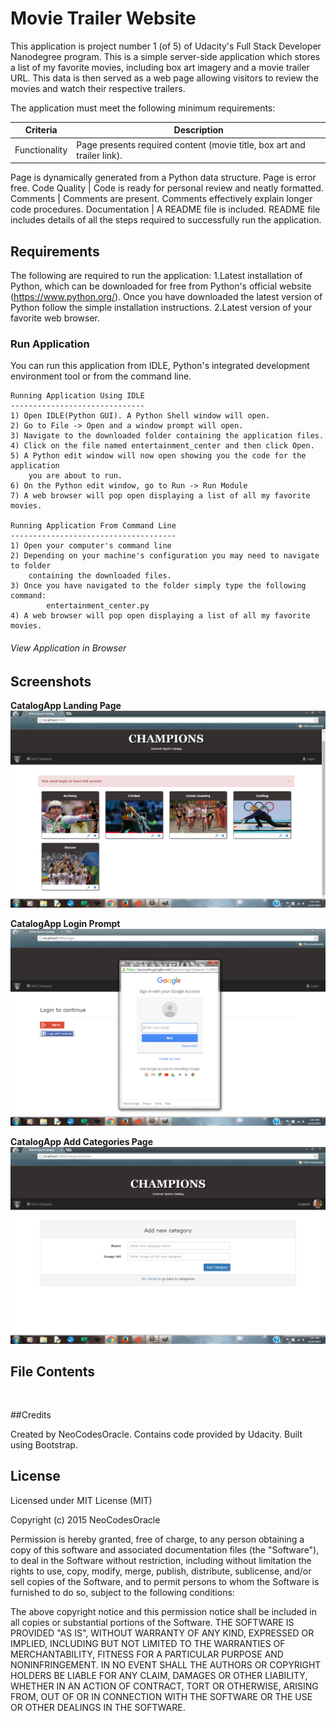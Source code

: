 # Movie Trailer Website
This application is project number 1 (of 5) of Udacity's Full Stack Developer Nanodegree program. This is a simple server-side application which stores a list of my favorite movies, including box art imagery and a movie trailer URL. This data is then served as a web page allowing visitors to review the movies and watch their respective trailers.

The application must meet the following minimum requirements:

Criteria 	  					|				Description
:--------------------------------:|----------------------------------------------------------------------------------------------------
Functionality	| Page presents required content (movie title, box art and trailer link).
Page is dynamically generated from a Python data structure.
Page is error free.
Code Quality	| Code is ready for personal review and neatly formatted.
Comments		| Comments are present. Comments effectively explain longer code procedures.
Documentation   | A README file is included. README file includes details of all the steps required to successfully run the application.

## Requirements

The following are required to run the application:
1.Latest installation of Python, which can be downloaded for free from Python's official website (https://www.python.org/). Once you have downloaded the latest version of Python follow the simple installation instructions.
2.Latest version of your favorite web browser.

### Run Application

You can run this application from IDLE, Python's integrated development environment tool or from the command line.

	Running Application Using IDLE
	------------------------------
	1) Open IDLE(Python GUI). A Python Shell window will open.
	2) Go to File -> Open and a window prompt will open.
	3) Navigate to the downloaded folder containing the application files.
	4) Click on the file named entertainment_center and then click Open.
	5) A Python edit window will now open showing you the code for the application
		you are about to run. 
	6) On the Python edit window, go to Run -> Run Module
	7) A web browser will pop open displaying a list of all my favorite movies.

	Running Application From Command Line
	-------------------------------------
	1) Open your computer's command line
	2) Depending on your machine's configuration you may need to navigate to folder 
		containing the downloaded files.
	3) Once you have navigated to the folder simply type the following command:
			entertainment_center.py
	4) A web browser will pop open displaying a list of all my favorite movies.

###### View Application in Browser



## Screenshots

**CatalogApp Landing Page**
![App Splash](https://github.com/NeoCodesOracle/CatalogApp/blob/master/static/images/Screenshots/Frontpage.png)

**CatalogApp Login Prompt**
![App Login](https://github.com/NeoCodesOracle/CatalogApp/blob/master/static/images/Screenshots/login.png)

**CatalogApp Add Categories Page**
![App Categories](https://github.com/NeoCodesOracle/CatalogApp/blob/master/static/images/Screenshots/cats.png)

## File Contents
<pre>

</pre>
##Credits

Created by NeoCodesOracle. Contains code provided by Udacity. Built using Bootstrap.

## License

Licensed under MIT License (MIT)

Copyright (c) 2015 NeoCodesOracle

Permission is hereby granted, free of charge, to any person obtaining a copy of this software and associated
documentation files (the "Software"), to deal in the Software without restriction, including without 
limitation the rights to use, copy, modify, merge, publish, distribute, sublicense, and/or sell copies of the
Software, and to permit persons to whom the Software is furnished to do so, subject to the following conditions:

The above copyright notice and this permission notice shall be included in all copies or substantial 
portions of the Software. THE SOFTWARE IS PROVIDED "AS IS", WITHOUT WARRANTY OF ANY KIND, EXPRESSED OR IMPLIED,
INCLUDING BUT NOT LIMITED TO THE WARRANTIES OF MERCHANTABILITY, FITNESS FOR A PARTICULAR PURPOSE AND 
NONINFRINGEMENT. IN NO EVENT SHALL THE AUTHORS OR COPYRIGHT HOLDERS BE LIABLE FOR ANY CLAIM, DAMAGES OR OTHER
LIABILITY, WHETHER IN AN ACTION OF CONTRACT, TORT OR OTHERWISE, ARISING FROM, OUT OF OR IN CONNECTION WITH
THE SOFTWARE OR THE USE OR OTHER DEALINGS IN THE SOFTWARE.